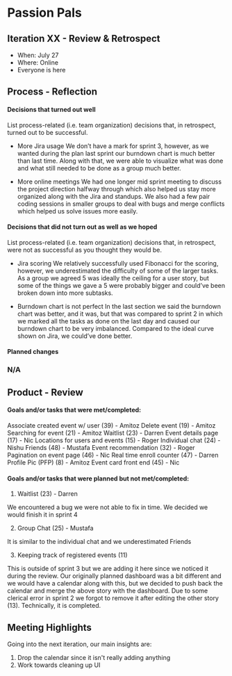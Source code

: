 # Passion Pals

## Iteration XX - Review & Retrospect

 * When: July 27
 * Where: Online
 * Everyone is here

## Process - Reflection

#### Decisions that turned out well

List process-related (i.e. team organization) decisions that, in retrospect, turned out to be successful.

* More Jira usage
We don’t have a mark for sprint 3, however, as we wanted during the plan last sprint our burndown chart is much better than last time. Along with that, we were able to visualize what was done and what still needed to be done as a group much better.

* More online meetings
We had one longer mid sprint meeting to discuss the project direction halfway through which also helped us stay more organized along with the Jira and standups. We also had a few pair coding sessions in smaller groups to deal with bugs and merge conflicts which helped us solve issues more easily.


#### Decisions that did not turn out as well as we hoped

List process-related (i.e. team organization) decisions that, in retrospect, were not as successful as you thought they would be.


* Jira scoring
We relatively successfully used Fibonacci for the scoring, however, we underestimated the difficulty of some of the larger tasks. As a group we agreed 5 was ideally the ceiling for a user story, but some of the things we gave a 5 were probably bigger and could’ve been broken down into more subtasks.

* Burndown chart is not perfect
In the last section we said the burndown chart was better, and it was, but that was compared to sprint 2 in which we marked all the tasks as done on the last day and caused our burndown chart to be very imbalanced. Compared to the ideal curve shown on Jira, we could’ve done better.


#### Planned changes

### N/A

## Product - Review

#### Goals and/or tasks that were met/completed:

Associate created event w/ user (39) - Amitoz
Delete event (19) - Amitoz
Searching for event (21) - Amitoz
Waitlist (23) - Darren
Event details page (17) - Nic
Locations for users and events (15) - Roger
Individual chat (24) - Nishu
Friends (48) - Mustafa
Event recommendation (32) - Roger
Pagination on event page (46) - Nic
Real time enroll counter (47) - Darren
Profile Pic (PFP) (8) - Amitoz
Event card front end (45) - Nic


#### Goals and/or tasks that were planned but not met/completed:

1. Waitlist (23) - Darren
   
We encountered a bug we were not able to fix in time. We decided we would finish it in sprint 4

2. Group Chat (25) - Mustafa

It is similar to the individual chat and we underestimated Friends

3. Keeping track of registered events (11)
   
This is outside of sprint 3 but we are adding it here since we noticed it during the review. Our originally planned dashboard was a bit different and we would have a calendar along with this, but we decided to push back the calendar and merge the above story with the dashboard. Due to some clerical error in sprint 2 we forgot to remove it after editing the other story (13). Technically, it is completed. 

## Meeting Highlights

Going into the next iteration, our main insights are:

1. Drop the calendar since it isn't really adding anything
2. Work towards cleaning up UI
